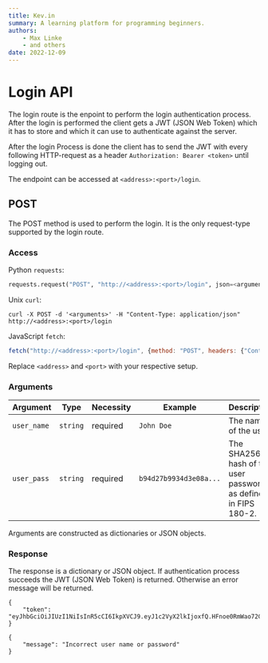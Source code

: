 ```yaml
---
title: Kev.in
summary: A learning platform for programming beginners.
authors:
    - Max Linke
    - and others
date: 2022-12-09
---
```


# Login API

The login route is the enpoint to perform the login authentication process. After the login is performed the client gets a JWT (JSON Web Token) which it has to store and which it can use to authenticate against the server. 

After the login Process is done the client has to send the JWT with every following HTTP-request as a header `Authorization: Bearer <token>` until logging out.

The endpoint can be accessed at `<address>:<port>/login`.

## POST

The POST method is used to perform the login. It is the only request-type supported by the login route.

### Access

Python `requests`:

```python
requests.request("POST", "http://<address>:<port>/login", json=<arguments>, headers={"Content-Type": "application/json"})
```

Unix `curl`:

```
curl -X POST -d '<arguments>' -H "Content-Type: application/json" http://<address>:<port>/login
```

JavaScript `fetch`:

```javascript
fetch("http://<address>:<port>/login", {method: "POST", headers: {"Content-Type": "application/json"}, body: JSON.stringify(<arguments>)})
```

Replace `<address>` and `<port>` with your respective setup.

### Arguments

| Argument | Type | Necessity | Example | Description |
|---|---|---|---|---|
| `user_name` | `string` | required | `John Doe` | The name of the user. |
| `user_pass` | `string` | required | `b94d27b9934d3e08a...` | The SHA256 hash of the user password as defined in FIPS 180-2. |

Arguments are constructed as dictionaries or JSON objects.

### Response

The response is a dictionary or JSON object. If authentication process succeeds the JWT (JSON Web Token) is returned. Otherwise an error message will be returned.

```
{
    "token": "eyJhbGciOiJIUzI1NiIsInR5cCI6IkpXVCJ9.eyJ1c2VyX2lkIjoxfQ.HFnoe0RmWao72CHwfjaaUHPmXs8QW8jPL_vXfmHIH38"
}
```
```
{
    "message": "Incorrect user name or password"
}
```